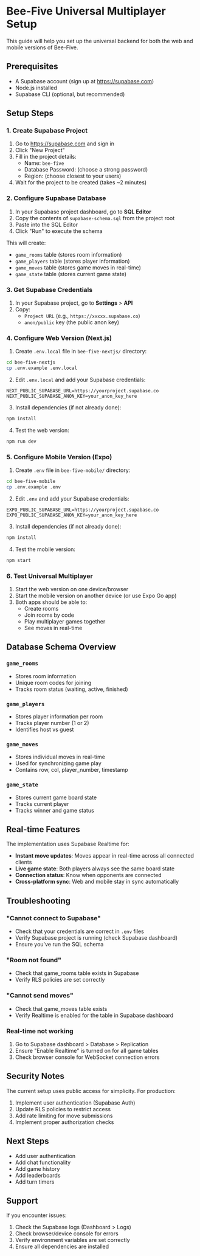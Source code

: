 # Bee-Five Universal Multiplayer Setup

This guide will help you set up the universal backend for both the web and mobile versions of Bee-Five.

## Prerequisites

- A Supabase account (sign up at https://supabase.com)
- Node.js installed
- Supabase CLI (optional, but recommended)

## Setup Steps

### 1. Create Supabase Project

1. Go to https://supabase.com and sign in
2. Click "New Project"
3. Fill in the project details:
   - Name: `bee-five`
   - Database Password: (choose a strong password)
   - Region: (choose closest to your users)
4. Wait for the project to be created (takes ~2 minutes)

### 2. Configure Supabase Database

1. In your Supabase project dashboard, go to **SQL Editor**
2. Copy the contents of `supabase-schema.sql` from the project root
3. Paste into the SQL Editor
4. Click "Run" to execute the schema

This will create:
- `game_rooms` table (stores room information)
- `game_players` table (stores player information)
- `game_moves` table (stores game moves in real-time)
- `game_state` table (stores current game state)

### 3. Get Supabase Credentials

1. In your Supabase project, go to **Settings** > **API**
2. Copy:
   - `Project URL` (e.g., `https://xxxxx.supabase.co`)
   - `anon/public` key (the public anon key)

### 4. Configure Web Version (Next.js)

1. Create `.env.local` file in `bee-five-nextjs/` directory:
```bash
cd bee-five-nextjs
cp .env.example .env.local
```

2. Edit `.env.local` and add your Supabase credentials:
```
NEXT_PUBLIC_SUPABASE_URL=https://yourproject.supabase.co
NEXT_PUBLIC_SUPABASE_ANON_KEY=your_anon_key_here
```

3. Install dependencies (if not already done):
```bash
npm install
```

4. Test the web version:
```bash
npm run dev
```

### 5. Configure Mobile Version (Expo)

1. Create `.env` file in `bee-five-mobile/` directory:
```bash
cd bee-five-mobile
cp .env.example .env
```

2. Edit `.env` and add your Supabase credentials:
```
EXPO_PUBLIC_SUPABASE_URL=https://yourproject.supabase.co
EXPO_PUBLIC_SUPABASE_ANON_KEY=your_anon_key_here
```

3. Install dependencies (if not already done):
```bash
npm install
```

4. Test the mobile version:
```bash
npm start
```

### 6. Test Universal Multiplayer

1. Start the web version on one device/browser
2. Start the mobile version on another device (or use Expo Go app)
3. Both apps should be able to:
   - Create rooms
   - Join rooms by code
   - Play multiplayer games together
   - See moves in real-time

## Database Schema Overview

### `game_rooms`
- Stores room information
- Unique room codes for joining
- Tracks room status (waiting, active, finished)

### `game_players`
- Stores player information per room
- Tracks player number (1 or 2)
- Identifies host vs guest

### `game_moves`
- Stores individual moves in real-time
- Used for synchronizing game play
- Contains row, col, player_number, timestamp

### `game_state`
- Stores current game board state
- Tracks current player
- Tracks winner and game status

## Real-time Features

The implementation uses Supabase Realtime for:
- **Instant move updates**: Moves appear in real-time across all connected clients
- **Live game state**: Both players always see the same board state
- **Connection status**: Know when opponents are connected
- **Cross-platform sync**: Web and mobile stay in sync automatically

## Troubleshooting

### "Cannot connect to Supabase"
- Check that your credentials are correct in `.env` files
- Verify Supabase project is running (check Supabase dashboard)
- Ensure you've run the SQL schema

### "Room not found"
- Check that game_rooms table exists in Supabase
- Verify RLS policies are set correctly

### "Cannot send moves"
- Check that game_moves table exists
- Verify Realtime is enabled for the table in Supabase dashboard

### Real-time not working
1. Go to Supabase dashboard > Database > Replication
2. Ensure "Enable Realtime" is turned on for all game tables
3. Check browser console for WebSocket connection errors

## Security Notes

The current setup uses public access for simplicity. For production:

1. Implement user authentication (Supabase Auth)
2. Update RLS policies to restrict access
3. Add rate limiting for move submissions
4. Implement proper authorization checks

## Next Steps

- Add user authentication
- Add chat functionality
- Add game history
- Add leaderboards
- Add turn timers

## Support

If you encounter issues:
1. Check the Supabase logs (Dashboard > Logs)
2. Check browser/device console for errors
3. Verify environment variables are set correctly
4. Ensure all dependencies are installed


